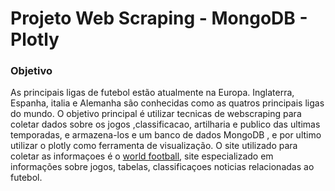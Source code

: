 # Projeto Web Scraping - MongoDB - Plotly
### Objetivo
As principais ligas de futebol estão atualmente na Europa. Inglaterra, Espanha, italia e Alemanha são conhecidas como as quatros  principais ligas do mundo. O objetivo principal é utilizar tecnicas de webscraping para coletar dados sobre os jogos ,classificacao, artilharia e publico das ultimas temporadas, e armazena-los e um banco de dados MongoDB , e por ultimo utilizar o plotly como ferramenta de visualização.
O site utilizado para coletar as informaçoes é o <a href="https://www.worldfootball.net/">world football</a>, site especializado em  informações sobre jogos, tabelas, classificaçoes noticias relacionadas ao futebol.

